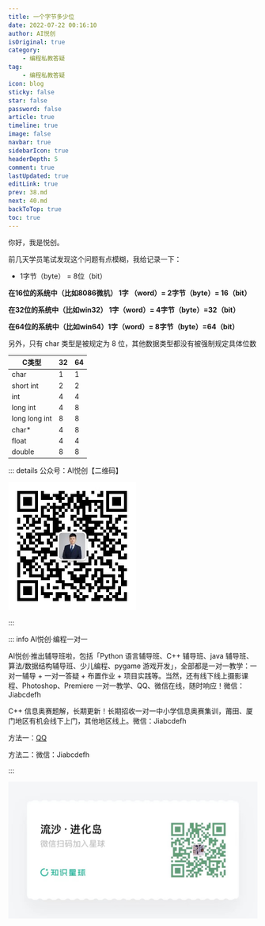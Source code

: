 ```yaml
---
title: 一个字节多少位
date: 2022-07-22 00:16:10
author: AI悦创
isOriginal: true
category: 
    - 编程私教答疑
tag:
    - 编程私教答疑
icon: blog
sticky: false
star: false
password: false
article: true
timeline: true
image: false
navbar: true
sidebarIcon: true
headerDepth: 5
comment: true
lastUpdated: true
editLink: true
prev: 38.md
next: 40.md
backToTop: true
toc: true
---
```


你好，我是悦创。

前几天学员笔试发现这个问题有点模糊，我给记录一下：

- 1字节（byte） = 8位（bit）

 **在16位的系统中（比如8086微机） 1字 （word）= 2字节（byte）= 16（bit）**

 **在32位的系统中（比如win32） 1字（word）= 4字节（byte）=32（bit）**

 **在64位的系统中（比如win64）1字（word）= 8字节（byte）=64（bit）**

另外，只有 char 类型是被规定为 8 位，其他数据类型都没有被强制规定具体位数

| C类型         | 32   | 64   |
| ------------- | ---- | ---- |
| char          | 1    | 1    |
| short int     | 2    | 2    |
| int           | 4    | 4    |
| long int      | 4    | 8    |
| long long int | 8    | 8    |
| char*         | 4    | 8    |
| float         | 4    | 4    |
| double        | 8    | 8    |

::: details 公众号：AI悦创【二维码】

![](/gzh.jpg)

:::

::: info AI悦创·编程一对一

AI悦创·推出辅导班啦，包括「Python 语言辅导班、C++ 辅导班、java 辅导班、算法/数据结构辅导班、少儿编程、pygame 游戏开发」，全部都是一对一教学：一对一辅导 + 一对一答疑 + 布置作业 + 项目实践等。当然，还有线下线上摄影课程、Photoshop、Premiere 一对一教学、QQ、微信在线，随时响应！微信：Jiabcdefh

C++ 信息奥赛题解，长期更新！长期招收一对一中小学信息奥赛集训，莆田、厦门地区有机会线下上门，其他地区线上。微信：Jiabcdefh

方法一：[QQ](http://wpa.qq.com/msgrd?v=3&uin=1432803776&site=qq&menu=yes)

方法二：微信：Jiabcdefh

:::

![](/zsxq.jpg)



